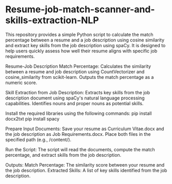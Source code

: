 # Resume-job-match-scanner-and-skills-extraction-NLP
This repository provides a simple Python script to calculate the match percentage between a resume and a job description using cosine similarity and extract key skills from the job description using spaCy. It is designed to help users quickly assess how well their resume aligns with specific job requirements.

Resume-Job Description Match Percentage:
        Calculates the similarity between a resume and job description using CountVectorizer and cosine_similarity from scikit-learn.
        Outputs the match percentage as a numeric score.

Skill Extraction from Job Description:
        Extracts key skills from the job description document using spaCy's natural language processing capabilities.
        Identifies nouns and proper nouns as potential skills.

Install the required libraries using the following commands:
        pip install docx2txt
        pip install spacy

Prepare Input Documents:
        Save your resume as Curriculum Vitae.docx and the job description as Job Requirements.docx.
        Place both files in the specified path (e.g., /content/).

Run the Script:
        The script will read the documents, compute the match percentage, and extract skills from the job description.

Outputs:
        Match Percentage: The similarity score between your resume and the job description.
        Extracted Skills: A list of key skills identified from the job description.
